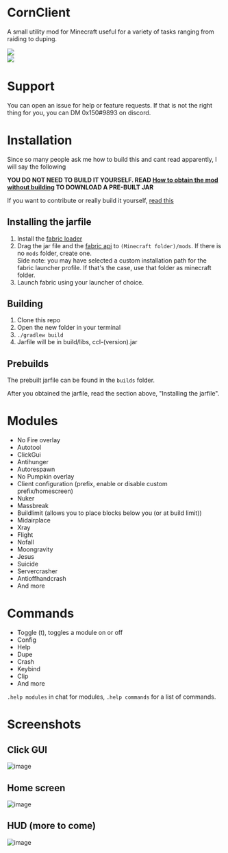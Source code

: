 # CornClient
A small utility mod for Minecraft useful for a variety of tasks ranging from raiding to duping.

<img src="https://img.shields.io/github/stars/AriliusClient/Cornos?color=000000&style=for-the-badge" /><br>
<img src="https://img.shields.io/github/downloads/AriliusClient/Cornos/total?color=000000&style=for-the-badge&label=Downloads%20via%20releases">

# Support

You can open an issue for help or feature requests. If that is not the right thing for you, you can DM 0x150#9893 on discord.

# Installation

Since so many people ask me how to build this and cant read apparently, I will say the following

**YOU DO NOT NEED TO BUILD IT YOURSELF.
READ [How to obtain the mod without building](https://github.com/AriliusClient/CornClient/wiki/How-to-obtain-the-mod-without-building%3F)
TO DOWNLOAD A PRE-BUILT JAR**

If you want to contribute or really build it yourself, [read this](https://github.com/AriliusClient/CornClient/wiki/Building-and-contributing)

## Installing the jarfile
1. Install the [fabric loader](https://fabricmc.net/use/) 
2. Drag the jar file and the [fabric api](https://www.curseforge.com/minecraft/mc-mods/fabric-api) to `(Minecraft folder)/mods`. If there is no `mods` folder, create one.<br>Side note: you may have selected a custom installation path for the fabric launcher profile. If that's the case, use that folder as minecraft folder.
3. Launch fabric using your launcher of choice.

## Building
1. Clone this repo
2. Open the new folder in your terminal
3. `./gradlew build`
4. Jarfile will be in build/libs, ccl-(version).jar

## Prebuilds

The prebuilt jarfile can be found in the `builds` folder.

After you obtained the jarfile, read the section above, "Installing the jarfile".

# Modules

- No Fire overlay
- Autotool
- ClickGui
- Antihunger
- Autorespawn
- No Pumpkin overlay
- Client configuration (prefix, enable or disable custom prefix/homescreen)
- Nuker
- Massbreak
- Buildlimit (allows you to place blocks below you (or at build limit))
- Midairplace
- Xray
- Flight
- Nofall
- Moongravity
- Jesus
- Suicide
- Servercrasher
- Antioffhandcrash
- And more


# Commands

- Toggle (t), toggles a module on or off
- Config
- Help
- Dupe
- Crash
- Keybind
- Clip
- And more

`.help modules` in chat for modules, `.help commands` for a list of commands.

# Screenshots

## Click GUI

![image](https://user-images.githubusercontent.com/80022388/110660734-250b4200-81c4-11eb-9a47-f1ba6be19d60.png)

## Home screen

![image](https://user-images.githubusercontent.com/80022388/110660767-2dfc1380-81c4-11eb-8d29-88f73da43bd2.png)

## HUD (more to come)

![image](https://user-images.githubusercontent.com/80022388/110660817-3bb19900-81c4-11eb-9027-b2337b096101.png)
